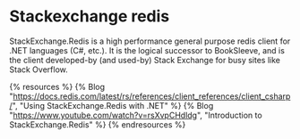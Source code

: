 # Stackexchange redis

StackExchange.Redis is a high performance general purpose redis client for .NET languages (C#, etc.). It is the logical successor to BookSleeve, and is the client developed-by (and used-by) Stack Exchange for busy sites like Stack Overflow.

{% resources %}
  {% Blog "https://docs.redis.com/latest/rs/references/client_references/client_csharp/", "Using StackExchange.Redis with .NET" %}
  {% Blog "https://www.youtube.com/watch?v=rsXvpCHdldg", "Introduction to StackExchange.Redis" %}
{% endresources %}
